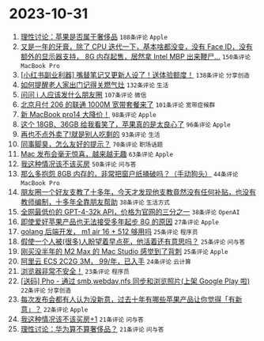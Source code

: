 # 2023-10-31

1. [理性讨论：苹果是否属于奢侈品](https://www.v2ex.com/t/986990) `188条评论` `Apple`
1. [又是一年的牙膏，除了 CPU 迭代一下，基本啥都没变，没有 Face ID，没有额外的显示器支持， 8G 内存起售，居然拿 Intel MBP 出来鞭尸...](https://www.v2ex.com/t/986922) `150条评论` `MacBook Pro`
1. [[小红书副业利器] 嘴替笔记又更新人设了！送体验额度！](https://www.v2ex.com/t/987010) `138条评论` `分享创造`
1. [如何提醒老人家出门记得关燃气灶](https://www.v2ex.com/t/986963) `132条评论` `生活`
1. [问问 i 人应该发什么朋友圈](https://www.v2ex.com/t/986952) `107条评论` `微信`
1. [北京月付 206 的联通 1000M 宽带套餐来了](https://www.v2ex.com/t/986961) `101条评论` `宽带症候群`
1. [新 MacBook pro14 大降价！](https://www.v2ex.com/t/986919) `98条评论` `Apple`
1. [这个 18GB、36GB 给我看笑了，苹果真的是太良心了](https://www.v2ex.com/t/986981) `96条评论` `Apple`
1. [再也不点外卖了!就是别人吃剩的](https://www.v2ex.com/t/987074) `93条评论` `生活`
1. [同事脚臭，怎么友好的提示？](https://www.v2ex.com/t/986938) `70条评论` `职场话题`
1. [Mac 发布会毫无惊喜，越来越无趣](https://www.v2ex.com/t/986930) `63条评论` `Apple`
1. [我这种情况该不该买房](https://www.v2ex.com/t/987159) `50条评论` `问与答`
1. [那么多抱怨 8GB 内存的，非常把窗户纸捅破吗？（手动狗头）](https://www.v2ex.com/t/987146) `44条评论` `MacBook Pro`
1. [朋友圈一个好友支教了十多年，今天才发现他支教竟然没有任何补贴，也没有教师编制，十多年全靠朋友帮助](https://www.v2ex.com/t/987237) `38条评论` `生活方式`
1. [全网最低价的 GPT-4-32k API，价格为官网的三分之一](https://www.v2ex.com/t/987214) `38条评论` `OpenAI`
1. [即使爱好苹果产品也无法接受多年起步 8G 的原因](https://www.v2ex.com/t/987259) `27条评论` `Apple`
1. [golang 后端开发， m1 air 16 + 512 够用吗](https://www.v2ex.com/t/986980) `25条评论` `程序员`
1. [假使一个人被(很多)人盼望着早点死，他活着还有意思吗？](https://www.v2ex.com/t/986984) `25条评论` `问与答`
1. [刚买没半年的 M2 Max 的 Mac Studio 感觉到了背刺](https://www.v2ex.com/t/986921) `25条评论` `Apple`
1. [阿里云 ECS 2C2G 3M， 99/年，已入手](https://www.v2ex.com/t/987267) `24条评论` `云计算`
1. [浏览器非常不安全！](https://www.v2ex.com/t/987029) `23条评论` `程序员`
1. [[送码] Pho - 通过 smb,webdav,nfs 同步和浏览照片(上架 Google Play 啦)](https://www.v2ex.com/t/986994) `22条评论` `分享创造`
1. [每次发布会都有人认为没新意，过去十年有哪些苹果产品让你觉得「有新意」？](https://www.v2ex.com/t/986943) `22条评论` `Apple`
1. [我这种情况该不该买房+1](https://www.v2ex.com/t/987168) `21条评论` `问与答`
1. [理性讨论：华为算不算奢侈品？](https://www.v2ex.com/t/987042) `21条评论` `问与答`
